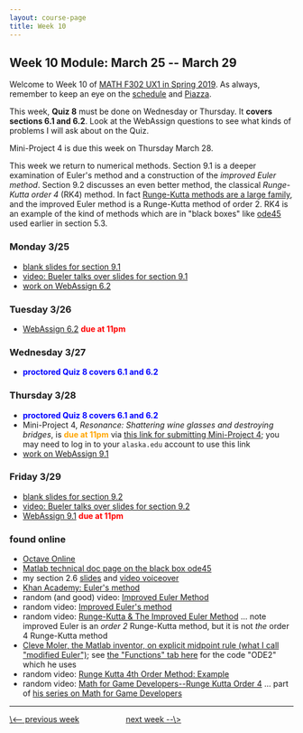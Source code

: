 ```yaml
---
layout: course-page
title: Week 10
---
```


## Week 10 Module: March 25 -- March 29

Welcome to Week 10 of [MATH F302 UX1 in Spring 2019](index.html).  As always, remember to keep an eye on the [schedule](schedule.pdf) and [Piazza](https://piazza.com/uaf/spring2019/math302ux1/home).

This week, **Quiz 8** must be done on Wednesday or Thursday.  It **covers sections 6.1 and 6.2**.  Look at the WebAssign questions to see what kinds of problems I will ask about on the Quiz.

Mini-Project 4 is due this week on Thursday March 28.

This week we return to numerical methods.  Section 9.1 is a deeper examination of Euler's method and a construction of the _improved Euler method_.  Section 9.2 discusses an even better method, the classical _Runge-Kutta order 4_ (RK4) method.  In fact [Runge-Kutta methods are a large family](https://en.wikipedia.org/wiki/Runge%E2%80%93Kutta_methods), and the improved Euler method is a Runge-Kutta method of order 2.  RK4 is an example of the kind of methods which are in "black boxes" like [ode45](https://www.mathworks.com/help/matlab/ref/ode45.html) used earlier in section 5.3.

### Monday 3/25
* [blank slides for section 9.1](assets/slides/9-1.pdf)
* [video: Bueler talks over slides for section 9.1](https://expl.ai/FNKXREH)
* [work on WebAssign 6.2](https://www.webassign.net/)

### Tuesday 3/26
* [WebAssign 6.2](https://www.webassign.net/) <span style="color:red">**due at 11pm**</span>

### Wednesday 3/27
* <span style="color:blue">**proctored Quiz 8 covers 6.1 and 6.2**</span>

### Thursday 3/28
* <span style="color:blue">**proctored Quiz 8 covers 6.1 and 6.2**</span>
* Mini-Project 4, _Resonance: Shattering wine glasses and destroying bridges_, is <span style="color:orange">**due at 11pm**</span> via [this link for submitting Mini-Project 4](https://goo.gl/forms/au848CmfdK94QC2t2); you may need to log in to your `alaska.edu` account to use this link
* [work on WebAssign 9.1](https://www.webassign.net/)

### Friday 3/29
* [blank slides for section 9.2](assets/slides/9-2.pdf)
* [video: Bueler talks over slides for section 9.2](https://expl.ai/VJGZCUA)
* [WebAssign 9.1](https://www.webassign.net/) <span style="color:red">**due at 11pm**</span>

### found online
* [Octave Online](https://octave-online.net/)
* [Matlab technical doc page on the black box ode45](https://www.mathworks.com/help/matlab/ref/ode45.html)
* my section 2.6 [slides](assets/slides/2-6.pdf) and [video voiceover](https://drive.explaineverything.com/thecode/LKSLJBU)
* [Khan Academy: Euler's method](https://www.khanacademy.org/math/ap-calculus-bc/bc-differential-equations-new/bc-7-5/v/eulers-method)
* random (and good) video: [Improved Euler Method](https://www.youtube.com/watch?v=A5ObpYPADPQ)
* random video: [Improved Euler's method](https://www.youtube.com/watch?v=BdzV83JTOyA)
* random video: [Runge-Kutta & The Improved Euler Method](https://vimeo.com/181401615)  ... note improved Euler is an _order 2_ Runge-Kutta method, but it is not _the_ order 4 Runge-Kutta method
* [Cleve Moler, the Matlab inventor, on explicit midpoint rule (what I call "modified Euler")](https://www.mathworks.com/videos/solving-odes-in-matlab-2-midpoint-method-ode2-117527.html); see [the "Functions" tab here](https://www.mathworks.com/matlabcentral/fileexchange/54611-solving-odes-in-matlab) for the code "ODE2" which he uses
* random video: [Runge Kutta 4th Order Method: Example](https://www.youtube.com/watch?v=AT7Olelic8U)
* random video: [Math for Game Developers--Runge Kutta Order 4](https://www.youtube.com/watch?v=hGCP6I2WisM) ... part of [his series on Math for Game Developers](https://www.youtube.com/user/BSVino)

<hr>
<a align="left" href="week9">\<-- previous week</a>  &nbsp; &nbsp; &nbsp; &nbsp; &nbsp; &nbsp; &nbsp; &nbsp; &nbsp; &nbsp; <a align="right" href="week11">next week --\></a>

